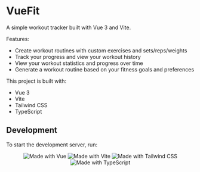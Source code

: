 # VueFit

A simple workout tracker built with Vue 3 and Vite.

Features:

- Create workout routines with custom exercises and sets/reps/weights
- Track your progress and view your workout history
- View your workout statistics and progress over time
- Generate a workout routine based on your fitness goals and preferences

This project is built with:

- Vue 3
- Vite
- Tailwind CSS
- TypeScript

## Development

To start the development server, run:

<div align="center">
  <img src="https://img.shields.io/badge/Made%20with-Vue-41B883?style=for-the-badge&logo=vue.js" alt="Made with Vue" />
  <img src="https://img.shields.io/badge/Made%20with-Vite-646CFF?style=for-the-badge&logo=vite" alt="Made with Vite" />
  <img src="https://img.shields.io/badge/Made%20with-Tailwind%20CSS-38B2AC?style=for-the-badge&logo=tailwind-css" alt="Made with Tailwind CSS" />
  <img src="https://img.shields.io/badge/Made%20with-TypeScript-3178C6?style=for-the-badge&logo=typescript" alt="Made with TypeScript" />
</div>
